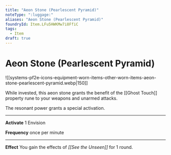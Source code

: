 ```yaml
---
title: "Aeon Stone (Pearlescent Pyramid)"
noteType: ":luggage:"
aliases: "Aeon Stone (Pearlescent Pyramid)"
foundryId: Item.LFu5HWKMw7i8FfiC
tags:
  - Item
draft: true
---
```


# Aeon Stone (Pearlescent Pyramid)
![[systems-pf2e-icons-equipment-worn-items-other-worn-items-aeon-stone-pearlescent-pyramid.webp|150]]

While invested, this aeon stone grants the benefit of the [[Ghost Touch]] property rune to your weapons and unarmed attacks.

The resonant power grants a special activation.

* * *

**Activate** 1 Envision

**Frequency** once per minute

* * *

**Effect** You gain the effects of _[[See the Unseen]]_ for 1 round.

